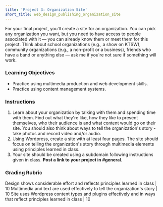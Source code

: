 ```yaml
---
title: 'Project 3: Organization Site'
short_title: web_design_publishing_organization_site
---
```


For your final project, you'll create a site for an organization. You can pick any organization you want, but you need to have access to people associated with it &mdash; you can already know them or meet them for this project. Think about school organizations (e.g., a show on KTSW), community organizations (e.g., a non-profit or a business), friends who have a band or anything else &mdash; ask me if you're not sure if something will work.  

### Learning Objectives

- Practice using multimedia production and web development skills.
- Practice using content management systems.

### Instructions

1. Learn about your organization by talking with them and spending time with them. Find out what they're like, how they like to present themselves, who their audience is and what content would go on their site. You should also think about ways to tell the organization's story - take photos and record video and/or audio.
2. Using Wordpress, create a site with at least four pages. The site should focus on telling the organization's story through multimedia elements using principles learned in class.
4. Your site should be created using a subdomain following instructions given in class. __Post a link to your project in #general__.

### Grading Rubric

Design shows considerable effort and reflects principles learned in class | 10
Multimedia and text are used effectively to tell the organization's story | 10
Site uses Wordpress content types and plugins effectively and in ways that reflect principles learned in class | 10
